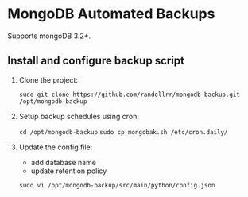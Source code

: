 # MongoDB Automated Backups
Supports mongoDB 3.2+.

## Install and configure backup script
1. Clone the project:
   
   `sudo git clone https://github.com/randollrr/mongodb-backup.git /opt/mongodb-backup`
2. Setup backup schedules using cron:
   
   `cd /opt/mongodb-backup`
   `sudo cp mongobak.sh /etc/cron.daily/`
3. Update the config file:
   - add database name
   - update retention policy

   `sudo vi /opt/mongodb-backup/src/main/python/config.json`
 
